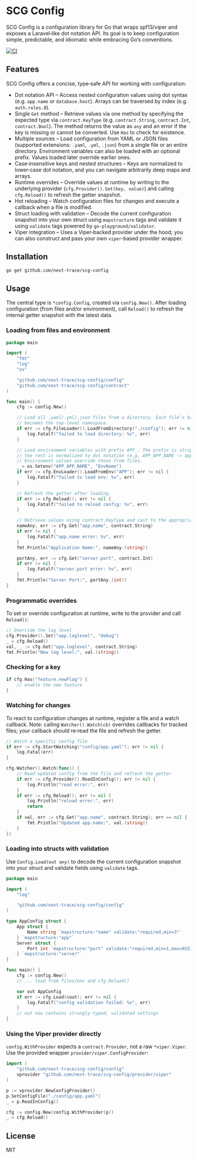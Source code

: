 # SCG Config

SCG Config is a configuration library for Go that wraps spf13/viper and exposes a Laravel‑like dot notation API. Its goal is to keep configuration simple, predictable, and idiomatic while embracing Go’s conventions.

[![CI](https://github.com/next-trace/scg-config/actions/workflows/ci.yml/badge.svg)](https://github.com/next-trace/scg-config/actions/workflows/ci.yml)

## Features

SCG Config offers a concise, type‑safe API for working with configuration:

- Dot notation API – Access nested configuration values using dot syntax (e.g. `app.name` or `database.host`). Arrays can be traversed by index (e.g. `auth.roles.0`).
- Single `Get` method – Retrieve values via one method by specifying the expected type via `contract.KeyType` (e.g. `contract.String`, `contract.Int`, `contract.Bool`). The method returns the value as `any` and an error if the key is missing or cannot be converted. Use `Has` to check for existence.
- Multiple sources – Load configuration from YAML or JSON files (supported extensions: `.yaml`, `.yml`, `.json`) from a single file or an entire directory. Environment variables can also be loaded with an optional prefix. Values loaded later override earlier ones.
- Case‑insensitive keys and nested structures – Keys are normalized to lower‑case dot notation, and you can navigate arbitrarily deep maps and arrays.
- Runtime overrides – Override values at runtime by writing to the underlying provider (`cfg.Provider().Set(key, value)`) and calling `cfg.Reload()` to refresh the getter snapshot.
- Hot reloading – Watch configuration files for changes and execute a callback when a file is modified.
- Struct loading with validation – Decode the current configuration snapshot into your own struct using `mapstructure` tags and validate it using `validate` tags powered by `go-playground/validator`.
- Viper integration – Uses a Viper‑backed provider under the hood; you can also construct and pass your own `viper`‑based provider wrapper.

## Installation

```bash
go get github.com/next-trace/scg-config
```

## Usage

The central type is `*config.Config`, created via `config.New()`. After loading configuration (from files and/or environment), call `Reload()` to refresh the internal getter snapshot with the latest data.

### Loading from files and environment

```go
package main

import (
	"fmt"
	"log"
	"os"

	"github.com/next-trace/scg-config/config"
	"github.com/next-trace/scg-config/contract"
)

func main() {
	cfg := config.New()

	// Load all .yaml/.yml/.json files from a directory. Each file’s basename
	// becomes the top-level namespace.
	if err := cfg.FileLoader().LoadFromDirectory("./config"); err != nil {
		log.Fatalf("failed to load directory: %v", err)
	}

	// Load environment variables with prefix APP_. The prefix is stripped and
	// the rest is normalized to dot notation (e.g. APP_APP_NAME -> app.name).
	// Environment values override those from files.
	_ = os.Setenv("APP_APP_NAME", "EnvName")
	if err := cfg.EnvLoader().LoadFromEnv("APP"); err != nil {
		log.Fatalf("failed to load env: %v", err)
	}

	// Refresh the getter after loading.
	if err := cfg.Reload(); err != nil {
		log.Fatalf("failed to reload config: %v", err)
	}

	// Retrieve values using contract.KeyType and cast to the appropriate Go type.
	nameAny, err := cfg.Get("app.name", contract.String)
	if err != nil {
		log.Fatalf("app.name error: %v", err)
	}
	fmt.Println("Application Name:", nameAny.(string))

	portAny, err := cfg.Get("server.port", contract.Int)
	if err != nil {
		log.Fatalf("server.port error: %v", err)
	}
	fmt.Println("Server Port:", portAny.(int))
}
```

### Programmatic overrides

To set or override configuration at runtime, write to the provider and call `Reload()`:

```go
// Override the log level
cfg.Provider().Set("app.loglevel", "debug")
_ = cfg.Reload()
val, _ := cfg.Get("app.loglevel", contract.String)
fmt.Println("New log level:", val.(string))
```

### Checking for a key

```go
if cfg.Has("feature.newFlag") {
	// enable the new feature
}
```

### Watching for changes

To react to configuration changes at runtime, register a file and a watch callback. Note: calling `Watcher().Watch(cb)` overrides callbacks for tracked files; your callback should re‑read the file and refresh the getter.

```go
// Watch a specific config file
if err := cfg.StartWatching("config/app.yaml"); err != nil {
	log.Fatal(err)
}

cfg.Watcher().Watch(func() {
	// Read updated config from the file and refresh the getter
	if err := cfg.Provider().ReadInConfig(); err != nil {
		log.Println("read error:", err)
	}
	if err := cfg.Reload(); err != nil {
		log.Println("reload error:", err)
		return
	}
	if val, err := cfg.Get("app.name", contract.String); err == nil {
		fmt.Println("Updated app.name:", val.(string))
	}
})
```

### Loading into structs with validation

Use `Config.Load(out any)` to decode the current configuration snapshot into your struct and validate fields using `validate` tags.

```go
package main

import (
	"log"

	"github.com/next-trace/scg-config/config"
)

type AppConfig struct {
	App struct {
		Name string `mapstructure:"name" validate:"required,min=3"`
	} `mapstructure:"app"`
	Server struct {
		Port int `mapstructure:"port" validate:"required,min=1,max=65535"`
	} `mapstructure:"server"`
}

func main() {
	cfg := config.New()
	// ... load from files/env and cfg.Reload()

	var out AppConfig
	if err := cfg.Load(&out); err != nil {
		log.Fatalf("config validation failed: %v", err)
	}
	// out now contains strongly-typed, validated settings
}
```

### Using the Viper provider directly

`config.WithProvider` expects a `contract.Provider`, not a raw `*viper.Viper`. Use the provided wrapper `provider/viper.ConfigProvider`:

```go
import (
	"github.com/next-trace/scg-config/config"
	vprovider "github.com/next-trace/scg-config/provider/viper"
)

p := vprovider.NewConfigProvider()
p.SetConfigFile("./config/app.yaml")
_ = p.ReadInConfig()

cfg := config.New(config.WithProvider(p))
_ = cfg.Reload()
```

## License

MIT
